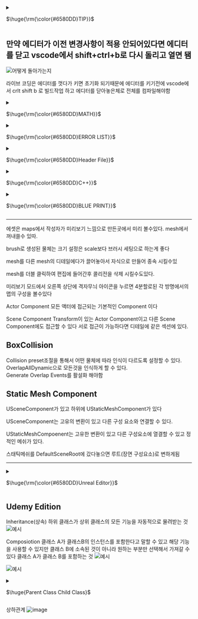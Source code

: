 <details>
<summary><p>$\huge{\rm{\color{#6580DD}TIP}}$</p> </summary>
ctrl + alt + f11 라이브코드 컴파일 단축키  
F11(몰입모드) -> 삼선 -> 캡쳐
가끔은 껏다키면 해결 되는게 있다...  
Shift + 1~4 모드선택 단축키  
우클릭 + c 확대 +z 축소  
visualstudio에서 ctrl + shift + spacebar하면 해당 코드의 정보창을 띄울 수 있다.  
정보창에 = 값  라면 기본값이 내장되어 있다는 의미이다.  
</details>
  
## 만약 에디터가 이전 변경사항이 적용 안되어있다면 에디터를 닫고 vscode에서 shift+ctrl+b로 다시 돌리고 열면 됌  

![어떻게 돌아가는지](https://github.com/REWELLGOM/Learn-Unreal/assets/129605750/b9c39707-07d6-4cf7-81dd-da71b37da42b)  

라이브 코딩은 에디터를 껏다가 키면 초기화 되기때문에 에디터를 키기전에 vscode에서 crlt shift b 로 빌드작업 하고 에디터를 닫아놓은체로 전체를 컴파일해야함  

<details>
<summary><p>$\huge{\rm{\color{#6580DD}MATH}}$</p> </summary>

### A(1,3,5)  B(-1,5,-7)  

### If A watching B
(1+1,3-5,5+7)  
->(2,-2,12)  
### If B watching A
(-1-1,5-3,-7-5)  
->(-2,2,-12)  

### Multiplied
Ax2 = (1x2,3x2,5x2) -> (2,6,10)  

### Length
(A^2+B^2)^(1/2)  
{(1^2,3^2,5^2) + (-1^2,5^2,-7^2)}^(1/2)  

### Vector Normalized
크기가 1인 단위 벡터를 말함

## Rotation

### Roll
X축에 대한 회전  

### Pitch
Y축에 대한 회전  

### Yaw
Z축에 대한  회전  

### FMath::Sin()
sin함수로 사인파를 이용할때 이용  

</details>


<details>
<summary><p>$\huge{\rm{\color{#6580DD}ERROR LIST}}$</p> </summary>




### 1.캐릭터가 움직이지를 않음 
해결: 게임 모드 설정과 껏다 켰다를 하니 해결됨
### 2.게임 시작시 프리징  
이유: tick코드안에 바로 반복문써서 과부하걸린거임
### 3.github desktop "the remote disconnected. check your internet connection and try again." 
이유: 한번에 푸시하는 양이 많아서 그럼  
### 4.포인터에 null값이 들어갔다
![image](https://github.com/REWELLGOM/Learn-Unreal/assets/129605750/7689ee0d-be27-42f2-b502-ab894364a9c1)
### 5. PIE: Error: Blueprint Runtime Error: "Accessed None trying to read property Grabber". Node:  Release Graph:  EventGraph Function:  Execute Ubergraph BP First Person Character Blueprint:  BP_FirstPersonCharacter  
이유: Grabber'라는 속성에 접근하려 했으나 그 객체가 존재하지 않을 때 발생 
해결: 삭제하고다시 추가해주니 해결되었다. 

### 6.LandScpae가 안보여요  
이유: UE5부터 추가된 partition world에서 어떤 지역을 보여줄지 지정을 안해서 게임 실행모드때만 보이고 에디터에서 안보이는 거다  
해결: World Partition에서 보여줄만큼 드래그 -> 우클릭 Load region From Selection을 하면 보인다  

### 7. 코드에서 작성한 함수가 BluePrint에서 못찾겠어요  
```cpp
UFUNCTION(BlueprintCallable, Category="Color")
    void ChangeColor(FLinearColor NewColor);
```
클래스의 명으로 먼저찾고 그뒤에 실행 핀으로 함수를 불러올 수 있다.  

### 8. 헤더파일 서순 틀렸어요
Error: #include found after .generated.h file - the .generated.h file should always be the last #include in a header  
```cpp
#include "TriggerComponent.generated.h"
```
이게 가장 마지막이어야함
</details>


<details>
<summary><p>$\huge{\rm{\color{#6580DD}Header File}}$</p> </summary>

<details>
<summary><p>$\huge{\rm{\color{#5ad7b7}Collision}}$</p></p> </summary>

### include "Components/CapsuleComponent.h"
```cpp
class UCapsuleComponent; //전역 변수처럼 선언하면 다음 선언할때 class 안써도됌  

UPROPERTY(VisibleAnywhere)
class UCapsuleComponent* Capsule;
```
## class가 반드시 있어야함  
해당 헤더파일은 cpp폴더에 include함  
Unreal Doc  
https://www.unrealengine.com/en-US/search?x=0&y=0&filter=Documentation&keyword=UCapsuleComponent

### include "Components/SkeletalMeshComponent.h"
```cpp

BirdMesh = CreateDefaultSubobject<USkeletalMeshComponent>(TEXT("BirdMesh"));
BirdMesh->SetupAttachment(GetRootComponent()); //루트구성요소 받아와서 거기에 적용시키는 코드  
```
</details>


</details>


<details>
<summary><p>$\huge{\rm{\color{#6580DD}C++}}$</p></p> </summary>

### FCollisionShape Sphere = FCollisionShape::MakeSphere(GrabRadius);
FHitResult HitResult;

### UPROPERTY
https://velog.io/@lsm1017/About-UPROPERTY


### UFUNCTION
함수위에 UFUNCTION()은 함수를 보이게하는 것
BlueprintCallable 블루프린트에서 엑세스 할 수 있게 해줌
이때 에디터와 라이브 코드를 끄고 vscode에서 별도로 빌드를 돌린후 파일에 들어가서 켜야함  

<details>
<summary><p>$\huge{\rm{\color{#5ad7b7}Type}}$</p></p> </summary>
int32는 32비트인 정수를 나타낸것이다  

#### FVector  
X, Y, Z 세 가지 축을 기준으로 좌표를 정의

#### FRotator  
피치(Pitch), 요(Yaw), 롤(Roll) 세 가지 축을 기준으로 회전을 정의

#### FQuat
회전을 쿼터니언으로 나타내
회전 벡터와 스칼라 값을 사용   
복합 회전에 유리  -> 짐벌락(한축의 자유도 줄어드는 현상) 방지

#### FTransform
객체의 위치, 회전, 그리고 스케일을 나타냄   

```cpp
FTransform Transform(FRotator(0.0f, 45.0f, 0.0f), FVector(100.0f, 200.0f, 300.0f), FVector(1.0f, 1.0f, 1.0f));
```

#### FString
문자열 조작 기능을 제공  

<details>
<summary><p>AActor</p></summary>
게임 월드에 배치될 수 있으며, 위치, 회전, 크기 등의 속성을 가짐


## GetActorLocation()  
액터의 현재 위치를 반환  

## SetActorLocation(FVector NewLocation)  
액터의 위치를 설정  

## GetActorRotation()
액터의 현재 회전을 반환  

## SetActorRotation(FRotator NewRotation)
액터의 회전을 설정합니다.

## AddActorLocalOffset(FVector DeltaLocation)
액터의 로컬 좌표를 기준으로 위치를 변경합니다.

## AddActorLocalRotation(FRotator DeltaRotation)
액터의 로컬 좌표를 기준으로 회전을 변경합니다.

---------------------------------------------------------------

</details>

</details>


<details>
<summary><p>$\huge{\rm{\color{#6580DD}ABOUT FUNCTION}}$</p></p> </summary>



## GetSafeNormal()
주어진 벡터를 그 크기로 나누어 단위 벡터를 생성

## GetOwner()
오너 포인터를 가져와주는 함수
해당 Component를 소유한 Actor의 주소를 저장할때 사용함
Component를 통해 Actor에게 사운드를 부여하거나 Actor의 위치를 파악하거나 설정하는 등의 작업을 수행하려면 포인터를 액터에 전달해야 함

## FVector::Distance(a,b)
a와 b 사이의 거리를 구해준

## Tick()
매프레임마다 안에 있는 코드들을 호출해줌  
올바르게 반복문을 만들었어도 tick함수 내에서 만든거라면 프리징 현상이 일어날 수 있으니 사용할때 극.구.조.심  
매프레임 log를 찍는것은 오류가 안남  

</details>

<details>
<summary><p>$\huge{\rm{\color{#5ad7b7}Trace}}$</p></p> </summary>


### 라인트레이스 
섬세하게 탐지할때 주로 사용
선으로 탐지  
FPS게임이나 오브젝트를 잡을때  

### 셰이프 트레이스(지오메트리 트레이)  
도형으로 탐지  

### 트레이스 채널
트레이스에 반응할 수 있는 목록만 생성하고 나머지는 무시

### 비지빌리티 트레이스 채널
눈에 보이는 모든 오브젝트

### 카메라 트레이스 채널
이 오브젝트를 투시하도록 허용할지

</details>

<details>
<summary><p>$\huge{\rm{\color{#5ad7b7}With BluePrint}}$</p></p> </summary>
```cpp
Capsule = CreateDefaultSubobject<UCapsuleComponent>(TEXT("Capsule"));
SetRootComponent(Capsule);
```
root로 설정할수 있게해줌


</details>

### FHitResult
FHitResult HitResult;
HitResult.Location 객체 중심으로의 1미터 반경의 구체를 건듦  
HitResult.ImpactLocation 객체의 표면을 건듦


### DebugDraw
DrawDebugLine(GetWorld(), Start, End, FColor::Red);
시작점,끝점,색깔  
DrawDebugSphere(GetWorld(), End, 10, 10, FColor::Blue,true, 5);
구체의 중심, 반경, 조각갯수, 색깔, 지속방식(true = 한번만 호출, 지속시간 무), 지속시

### const(안정성 증가)
값이 변하지 않는것에 사용함
사용가능 여부는 마우스를 가져다두고 뜨는 창을보고 알수도 있다. 

### 로그
로그를 찍을때 string은 *를 붙어야지 사용 가능하다
display warning Error로 색깔을 다르게하여 경고와 에러를 잘보이게 할수있음
ex) UE_LOG(LogTemp, Display, TEXT("Here's My String: %s  %f"),*MyString, MoveDistance);

### 컴포넌트에 접근
UPhysicsHandleComponent* PhysicsHandle = GetOwner() -> FindComponentByClass<UPhysicsHandleComponent>();
컴포넌트에서 physicshandle컴포넌트에 접근하게하는 코드


<details>
<summary><p>$\huge{\rm{\color{#6580DD}Extra}}$</p></p> </summary>
일반적으로 포인터가 있는 경우 화살표 연산자(->)  
FString FVector와 같은 구조체가 있는 경우 점 연산자(.) 사용  

### Super::
범위 해상도 연산자를 의미  
EX)
```cpp
Super::BeginPlay(); //BeginPlay함수 부모 호출  
```

PrimaryActorTick.bCanEverTick = true; 틱함수를 자동으로 반복할것인가 yes라는 뜻  

### String
C스타일 문자열을 제공하기위해 string타입 변수를 이용할때 *를 붙여야한다.   

### DeltaTime
게임속 1초의 시간이라고 생각하면된다  

사용 예시)
```cpp
AddActorWorldOffset(FVector(MoveMent * DeltaTime, 0.f, 0.f));
```
어떤 프레임이든 똑같이 이동 하기위해서 DeltaTime을 곱함  

## for( : )
```cpp
TArray<AActor* > Actors;
GetOverlappingActors(Actors);
for(AActor* Actor : Actors)
{

}
```
TArray의 모든 액터를 순회함   
반복할 때마다 배열의 각 액터에 대한 포인터를 가져와 사용   
모든 컬렉션 타입(여러 개 저장하는 자료형 타입)    


## FRotator::ZeroRotator
기울이고 돌리는 힘을 0으로 하는것  

## 다른 파일 함수에 접근하기
1.선언하기
```cpp
UMover* Mover;
```
2.가져오기
```cpp
Mover -> SetShouldMove(true);
```

### FileName::FileName() in cpp code
생성자 역할로 여기서 값을 주게해도 된다.   
아니면 함수 옆에 : var(value) 해도된다.    

</details>

-------------------------------------

</details>



<details>
<summary><p>$\huge{\rm{\color{#6580DD}BLUE PRINT}}$</p></p> </summary>

BP는 블루프린트 클래스라는 뜻  
발사체를 주로 ProjectTile이라고 부름  
맵마다 각자의 블루 프린트가 있음  

## In BluePrintEditor
1. create reference는 그 물체의 주소를 저장하는거임
2. 파란색 핀은 실행 핀(excution pin)임
3. space bar를 검색하면 space bar입력노드가 생김 add impulse와 연결하면 space bar누를 시에 어느 방향으로 이동할지 정할수있음(질량*100부터 약간의 효과가 보임)
4. add impulse에 있는 vel change는 체크하면 질량을 무시하고 속력을 정할 수 있게해줌
5. impulse에 직접 연결하면 기본단위가 cm이기에 1cm임
6. muliply를 통해서 값을 조절한 후에 impulse에 연결하면 된다
7. get변수를 만들고 subtract로 원하는 만큼 값을 빼고 다시 set변수로 값을 계속 변화 시키고 저장할 수 있다.

### SideEffect(함수가 실행되고 식별 가능한 효과가 생기는거)
EX) print string, add, impulse set 같은거

### 순수함수(SideEffect가 없는)
디테일에서 퓨어를 눌러 함수를 순수함수(SideEffect가 없는)로 바꿀수 있다. (간단한 코드에서 사용) 
EX) 실행핀이 없는 Get, Get Actor Forward Vector, Multiply,Minus,Greater수학함수 같은 것들

암묵적으로 모든 멤버 함수는 현재 타겟이나 현재 인스턴스라는 파라미터를 가지고 있다  
Project Tile 자체에서 만든 함수를 map의 BluePrint에서 실행 핀을 통하여 연결할 수 있다. (멤버 함수의 개념)  
트랜스폼의 자물쇠를 누르면 값을 다같이 바꾸는걸로 설정할 수 있다.  

플레이어 물리충돌을 처리하기위해 charactor movmnet로부터 두개의 moveupdatecomponent로 충돌 처리 그리고 캐릭터의 회전을 위해 get actor rotation을 만듦  

### Add Actor World Offset
오프셋을 저장해서 위치정보를 제공해주는거  

</details>


------------------------------------------------------------------

에셋은 maps에서 작성자가 미리보기 느낌으로 만든곳에서 미리 볼수있다.
mesh에서 꺼내쓸수 있따.

brush로 생성된 물체는 크기 설정은 scale보다 브러시 세팅으로 하는게 좋다

mesh를 다른 mesh의 디테일에다가 끌어놓아서 자식으로 만들어 종속 시킬수있

mesh를 더블 클릭하여 편집에 들어간후 콜리전을 삭제 시킬수도있다.

미리보기 모드에서 오른쪽 상단에 격자무늬 아이콘을 누르면 4분할로된 각 방명에서의 맵의 구성을 볼수있다

Actor Component
모든 액터에 접근되는 기본적인 Component 이다

Scene Component
Transform이 있는 Actor Component이고 다른 Scene Component에도 접근할 수 있다
서로 접근이 가능하다면 디테일에 같은 섹션에 있다.

## BoxCollision
Collision preset조절을 통해서 어떤 물체에 따라 인식이 다르도록 설정할 수 있다.  
OverlapAllDynamic으로 모든것을 인식하게 할 수 있다.  
Generate Overlap Events를 활설화 해야함  

## Static Mesh Component
USceneComponent가 있고 하위에 UStaticMeshComponent가 있다  

USceneComponent는 고유의 변환이 있고 다른 구성 요소와 연결할 수 있다.  

UStaticMeshCompoenent는 고유한 변환이 있고 다른 구성요소에 열결할 수 있고 정적인 메쉬가 있다.    

스태틱메쉬를 DefaultSceneRoot에 갔다놓으면 루트(장면 구성요소)로 변하게됨  

------------------------------------------------------------------------

</details>
  
<details>
<summary><p>$\huge{\rm{\color{#6580DD}Unreal Editor}}$</p></p> </summary>

<details>
<summary><p>$\huge{PostProcessVolume}$</p> </summary>

It is used to adjust the atmosphere, brightness, and color in the game
게임에서의 분위기 밝기 색감등을 조정할때 쓰인다

Infinite Extend를 활성화해서 박스 내부에서만 적용되는게 아닌 레벨 전체에 영향을 주도록 설정할 수 있다  

### Temperture
온도 색감을 조절함   

### Bloom
부스스한 느낌 뽀샤시함을 조절  

### Exposure
최대 최소 밝기 조절  
최소 밝기 조절해서 어둡게 밝게 조절할 수 도있음  

### Global

#### Saturation
채도를 조절할수있음  
#### Contrast
대비를 조절  
#### Gamma
밝기를 조절  

## Extra
Sunlight에서 Lightshaft의 BloomScale을 조절해서 물체로 인해서 빛이 가려질때 보이는 빛줄기 강도를 조절할 수 있다.    

--------------------------------------------------------------------------

</details>

<details>
<summary><p>$\huge{LandScpae Mode}$</p> </summary>

## Number of Components
땅 크기 조절  

## Pint
레이어의 +표시 눌러서 weightlender로 서로 겹칠때 혼합되게 할지 Non weightblender로 그위에 그냥 쌓이게 할지 정할수 있음  

---------------------------------------------------------------

</details>

<details>
<summary><p>$\huge{Foliage Mode}$</p> </summary>

### 파일에세 foliage 파일에 있는 파일을 넣어야함    

### 에셋파일안에 초록색 테두리있는 걸 더블클릭 후 wind를 활성화하면 풀이 바람에 날리는 것처럼 만들 수 있다.   

### foliage파일의 에셋을 더블클릭해서 align to normal을 체크해제하면 경사에서도 위로 솟아나게한다    

## Paint Density
숫자가 작을수록 생성될 에셋의 간격이 줄어듦    

## collision
block all로 충돌하는 모든 사물을 부딛치게 할 수 있음  

## 성능 조절
edit -> project setting -> rendering -> shadow map으로 변경  
anti-aliasing에서 TSR -> TAA  

----------------------------------------------------------------------

</details>

<details>
<summary><p>$\huge{Light}$</p> </summary>


## static
게임에서 빛에 관련된걸 바꿀수 없게함(성능향상에 도움)  

## Stationay
빛의 색과 강도 조절가능  
위치와 회전은 불가능  

## Movable
움직이는 태양과 그림자 나타낼  

### pointlight 
그냥 한점에서 빛이 밖으로 나감 광원이 하나라는게 핵심  

### SpotLight
빛의 방향이 하나임 특정 영역이나 객체를 비출때 용이  

### RectLight
빛이 한면 전체에서 나옴 넓은곳을 비출때 용이  

### Directional Light 
태양을 추가한다고 생각하면 편함  
skysphere안의 detail에 들어가서 서로 연결해주면 각도에 다른 하늘 변화를 만들수있음   
ctrl + L로 태양위치 시각적으로 더 잘보이게 바꿀수있음  

### SkyLight
레벨에서 멀리 떨어진 빛을 캡쳐해서 씬에 적용 우리 레벨 전체를 감싸는 구를 추가한다고 생각하면 됌 하늘같은 거    
이때 사용할 메시를 찾을려면 (콘텐츠 드로어 -> show engine content -> engine파일 -> sky)  
씬 recapture라는 속성에 recapture를 누르면 씬의 조명이 업데이트됨  

Tempeture로 태양의 색깔을 바꿀 수 있음  

### Sky Atmosphere
지구 같은 대기 생성
다른 광원을 하나 더 만들수 있음(달 또는 두 번째 태양 생성)

조명BP를 사용할때 그 객체의 light에 들어가서 값을 설정할 수 있다.
intensity는 밝기 조절
attenuation 반경 설정(설정해서 성능에 도움을 줄수있음)

-----------------------------------------------------------

</details>

<details>
<summary><p>$\huge{Meterial}$</p> </summary>

## 설정
Fully rough는 무광으로 설정하게 하는거  
Layers를 추가해서 Layer Blend노드에 이름을 달아 줄수 있다.  

### Layers의 Blender Type
Weight Blender 이 meterial layer를 다른 meterial레이어와 블렌딩할 수 있게함   

## Extra
meterial뒤에 있는 inst 진짜 메테리얼이 아니라는 뜻임  
우클릭 -> 부모찾기 -> master이라는 이름이 붙은 메테리얼이 나옴 이게 진짜 머티리얼을 만드는거  

detail의 mobility에 
static으로 게임 시작전에 미리 조명 설정과 같은 작업을 마칠수있다
Stationary로 객체를움직일 수는 없지만 밝기 같은 건 바꿀수 있다. 
Movealbe로 모든 걸 변경할수있게 할수있다.

-------------------------------------------------------

</details>


### 루멘은 Moveable로 가장 잘 돌아간다

바닥이 있지만 떨어질때는 객체의 에디터를 켜서 왼쪽위 콜리전에서 시각화를 작동시키고 디테일에서 collison에서 z축 설정해준다 -10정도

![image](https://github.com/REWELLGOM/Learn-Unreal/assets/129605750/850c41d5-34e3-4d96-b208-20743d4c393d)

<details>
<summary><p>$\huge{Level}$</p> </summary>

### Packed Level Actor
액터를 여러개 선택 -> 우클릭 -> level -> create packed level한후 pivot type으로 중심점을 잡아준다

### Create LevelInstance
레벨을 만들어서 다른 맵에 있던 사물을 가져올 수 있다.  
</details>

## DataTable
https://velog.io/@lsm1017/How-to-make-DataTable-In-UE5

--------------------------------------------------------

</details>

## Udemy Edition
Inheritance(상속)
하위 클래스가 상위 클래스의 모든 기능을 자동적으로 물려받는 것
![예시](https://github.com/REWELLGOM/Learn-Unreal/assets/129605750/598176a6-c97a-481e-b9e9-d5899d34ef18)



Composiotion
클래스 A가 클래스B의 인스턴스를 포함한다고 말할 수 있고 해당 기능을 사용할 수 있지만 클래스 B에 소속된 것이 아니라 원하는 부분만 선택해서 가져갈 수 있다 클래스 A가 클래스 B를 포함하는 것
![예시](https://github.com/REWELLGOM/Learn-Unreal/assets/129605750/6a999470-c8e1-4202-8c58-134671232b79)

![예시](https://github.com/REWELLGOM/Learn-Unreal/assets/129605750/1c6e35c5-797e-4399-9464-fe5577a7b2d8)

</details>

<details>
<summary><p>$\huge{Parent Class Child Class}$</p> </summary>

자식 클래스는 부모 클래스로부터 함수를 물려 받을 수 있다.자식 클래스들은 이를 받아서 재정의(OverRide)할 수 있다.  

부모 변수에 대한 포인터는 자식 클래스가 부모 클래스에서 상속하는 경우 자식 클래스의 개체를 가르킬수 있음  

포인터가 자식을 가르키고 있을 경우 함수를 호출하면 그 자식 클래스의 함수를 불러옴  


![image](https://github.com/REWELLGOM/Learn-Unreal/assets/129605750/9ccfb03c-e339-46d5-8bad-a10d95a3a253)
</details>

상하관계
![image](https://github.com/REWELLGOM/Learn-Unreal/assets/129605750/74aee1d3-74e5-4101-858b-f359cacbf5c9)


